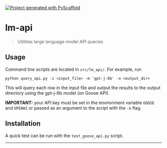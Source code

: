 <!-- These are examples of badges you might want to add to your README:
     please update the URLs accordingly

[![Built Status](https://api.cirrus-ci.com/github/<USER>/lm-api.svg?branch=main)](https://cirrus-ci.com/github/<USER>/lm-api)
[![ReadTheDocs](https://readthedocs.org/projects/lm-api/badge/?version=latest)](https://lm-api.readthedocs.io/en/stable/)
[![Coveralls](https://img.shields.io/coveralls/github/<USER>/lm-api/main.svg)](https://coveralls.io/r/<USER>/lm-api)
[![PyPI-Server](https://img.shields.io/pypi/v/lm-api.svg)](https://pypi.org/project/lm-api/)
[![Conda-Forge](https://img.shields.io/conda/vn/conda-forge/lm-api.svg)](https://anaconda.org/conda-forge/lm-api)
[![Monthly Downloads](https://pepy.tech/badge/lm-api/month)](https://pepy.tech/project/lm-api)
[![Twitter](https://img.shields.io/twitter/url/http/shields.io.svg?style=social&label=Twitter)](https://twitter.com/lm-api)
-->

[![Project generated with PyScaffold](https://img.shields.io/badge/-PyScaffold-005CA0?logo=pyscaffold)](https://pyscaffold.org/)

# lm-api

> Utilities large language model API queries

## Usage

Command line scripts are located in `src/lm_api/`. For example, run

```
python query_api.py -i <input_file> -m 'gpt-j-6b' -o <output_dir>
```

This will query each row in the input file and output the results to the output directory using the gpt-j-6b model (on Goose API).

**IMPORTANT:** your API key must be set in the environment variable `GOOSE` and `OPENAI` or passed as an argument to the script with the `-k` flag.

## Installation

A quick test can be run with the `test_goose_api.py` script.

---
